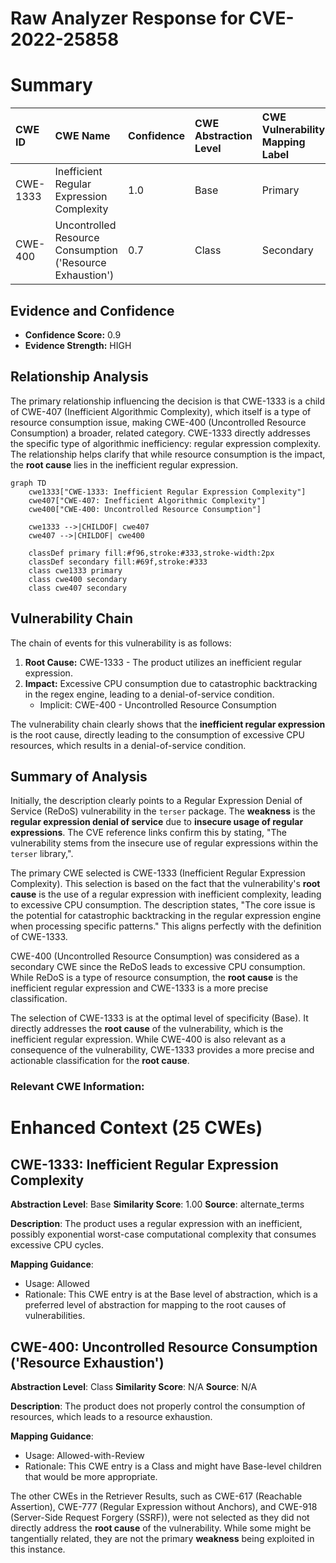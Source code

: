 # Raw Analyzer Response for CVE-2022-25858

# Summary
| CWE ID  | CWE Name                                                           | Confidence | CWE Abstraction Level | CWE Vulnerability Mapping Label | CWE-Vulnerability Mapping Notes |
| :-------- | :----------------------------------------------------------------- | :--------- | :-------------------- | :------------------------------ | :------------------------------ |
| CWE-1333 | Inefficient Regular Expression Complexity                         | 1.0        | Base                  | Primary                         | Allowed                       |
| CWE-400 | Uncontrolled Resource Consumption ('Resource Exhaustion')   | 0.7        | Class                   | Secondary                      | Allowed-with-Review         |

## Evidence and Confidence

*   **Confidence Score:** 0.9
*   **Evidence Strength:** HIGH

## Relationship Analysis
The primary relationship influencing the decision is that CWE-1333 is a child of CWE-407 (Inefficient Algorithmic Complexity), which itself is a type of resource consumption issue, making CWE-400 (Uncontrolled Resource Consumption) a broader, related category. CWE-1333 directly addresses the specific type of algorithmic inefficiency: regular expression complexity. The relationship helps clarify that while resource consumption is the impact, the **root cause** lies in the inefficient regular expression.

```mermaid
graph TD
    cwe1333["CWE-1333: Inefficient Regular Expression Complexity"]
    cwe407["CWE-407: Inefficient Algorithmic Complexity"]
    cwe400["CWE-400: Uncontrolled Resource Consumption"]
    
    cwe1333 -->|CHILDOF| cwe407
    cwe407 -->|CHILDOF| cwe400

    classDef primary fill:#f96,stroke:#333,stroke-width:2px
    classDef secondary fill:#69f,stroke:#333
    class cwe1333 primary
    class cwe400 secondary
    class cwe407 secondary
```

## Vulnerability Chain
The chain of events for this vulnerability is as follows:

1.  **Root Cause:** CWE-1333 - The product utilizes an inefficient regular expression.
2.  **Impact:** Excessive CPU consumption due to catastrophic backtracking in the regex engine, leading to a denial-of-service condition.
    *   Implicit: CWE-400 - Uncontrolled Resource Consumption

The vulnerability chain clearly shows that the **inefficient regular expression** is the root cause, directly leading to the consumption of excessive CPU resources, which results in a denial-of-service condition.

## Summary of Analysis
Initially, the description clearly points to a Regular Expression Denial of Service (ReDoS) vulnerability in the `terser` package. The **weakness** is the **regular expression denial of service** due to **insecure usage of regular expressions**. The CVE reference links confirm this by stating, "The vulnerability stems from the insecure use of regular expressions within the `terser` library,".

The primary CWE selected is CWE-1333 (Inefficient Regular Expression Complexity). This selection is based on the fact that the vulnerability's **root cause** is the use of a regular expression with inefficient complexity, leading to excessive CPU consumption. The description states, "The core issue is the potential for catastrophic backtracking in the regular expression engine when processing specific patterns." This aligns perfectly with the definition of CWE-1333.

CWE-400 (Uncontrolled Resource Consumption) was considered as a secondary CWE since the ReDoS leads to excessive CPU consumption. While ReDoS is a type of resource consumption, the **root cause** is the inefficient regular expression and CWE-1333 is a more precise classification.

The selection of CWE-1333 is at the optimal level of specificity (Base). It directly addresses the **root cause** of the vulnerability, which is the inefficient regular expression. While CWE-400 is also relevant as a consequence of the vulnerability, CWE-1333 provides a more precise and actionable classification for the **root cause**.
### Relevant CWE Information:

# Enhanced Context (25 CWEs)

## CWE-1333: Inefficient Regular Expression Complexity
**Abstraction Level**: Base
**Similarity Score**: 1.00
**Source**: alternate_terms

**Description**:
The product uses a regular expression with an inefficient, possibly exponential worst-case computational complexity that consumes excessive CPU cycles.

**Mapping Guidance**:
- Usage: Allowed
- Rationale: This CWE entry is at the Base level of abstraction, which is a preferred level of abstraction for mapping to the root causes of vulnerabilities.

## CWE-400: Uncontrolled Resource Consumption ('Resource Exhaustion')
**Abstraction Level**: Class
**Similarity Score**: N/A
**Source**: N/A

**Description**:
The product does not properly control the consumption of resources, which leads to a resource exhaustion.

**Mapping Guidance**:
- Usage: Allowed-with-Review
- Rationale: This CWE entry is a Class and might have Base-level children that would be more appropriate.

The other CWEs in the Retriever Results, such as CWE-617 (Reachable Assertion), CWE-777 (Regular Expression without Anchors), and CWE-918 (Server-Side Request Forgery (SSRF)), were not selected as they did not directly address the **root cause** of the vulnerability. While some might be tangentially related, they are not the primary **weakness** being exploited in this instance.